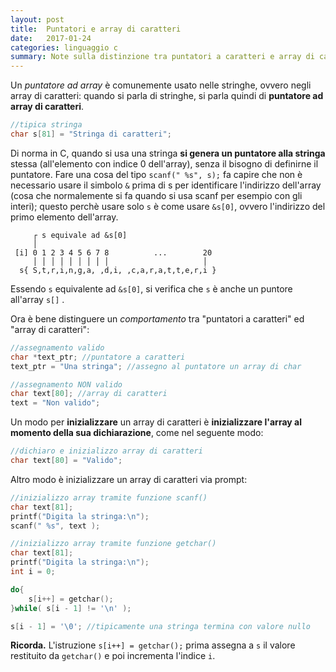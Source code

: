 ```yaml
---
layout: post
title:  Puntatori e array di caratteri
date:   2017-01-24
categories: linguaggio c
summary: Note sulla distinzione tra puntatori a caratteri e array di caratteri.  
---
```


Un *puntatore ad array* è comunemente usato nelle stringhe, ovvero negli array di caratteri: quando si parla di stringhe, si parla quindi di **puntatore ad array di caratteri**.

```c
//tipica stringa
char s[81] = "Stringa di caratteri";
```

Di norma in C, quando si usa una stringa **si genera un puntatore alla stringa** stessa (all'elemento con indice 0 dell'array), senza il bisogno di definirne il puntatore. Fare una cosa del tipo ```scanf(" %s", s);``` fa capire che non è necessario usare il simbolo ```&``` prima di s per identificare l'indirizzo dell'array (cosa che normalemente si fa quando si usa scanf per esempio con gli interi); questo perchè usare solo ```s``` è come usare ```&s[0]```, ovvero l'indirizzo del primo elemento dell'array.

```
     ┌ s equivale ad &s[0] 
     │
 [i] 0 1 2 3 4 5 6 7 8          ...        20
     │ │ │ │ │ │ │ │ │                     │                    
  s{ S,t,r,i,n,g,a, ,d,i, ,c,a,r,a,t,t,e,r,i }
```

Essendo ```s``` equivalente ad ```&s[0]```, si verifica che ```s``` è anche un puntore all'array ```s[]``` . 

Ora è bene distinguere un *comportamento* tra "puntatori a caratteri" ed "array di caratteri": 

```c
//assegnamento valido
char *text_ptr; //puntatore a caratteri
text_ptr = "Una stringa"; //assegno al puntatore un array di char

//assegnamento NON valido
char text[80]; //array di caratteri
text = "Non valido";
```

Un modo per **inizializzare** un array di caratteri è **inizializzare l'array al momento della sua dichiarazione**, come nel seguente modo:

```c
//dichiaro e inizializzo array di caratteri
char text[80] = "Valido";
```

Altro modo è inizializzare un array di caratteri via prompt:

```c
//inizializzo array tramite funzione scanf()
char text[81];
printf("Digita la stringa:\n");
scanf(" %s", text );
```

```c
//inizializzo array tramite funzione getchar()
char text[81];
printf("Digita la stringa:\n");
int i = 0;

do{
    s[i++] = getchar();
}while( s[i - 1] != '\n' );

s[i - 1] = '\0'; //tipicamente una stringa termina con valore nullo
```

**Ricorda.** L'istruzione `s[i++] = getchar();` prima assegna a `s` il valore restituito da `getchar()` e poi incrementa l'indice `i`.



